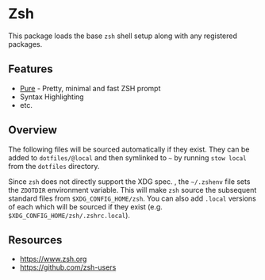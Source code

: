 # Zsh

This package loads the base `zsh` shell setup along with any registered
packages.

## Features

- [Pure](https://github.com/sindresorhus/pure) - Pretty, minimal and fast ZSH
  prompt
- Syntax Highlighting
- etc.

## Overview

The following files will be sourced automatically if they exist. They can be
added to `dotfiles/@local` and then symlinked to `~` by running `stow local`
from the `dotfiles` directory.

Since `zsh` does not directly support the XDG spec. , the `~/.zshenv` file sets
the `ZDOTDIR` environment variable. This will make `zsh` source the subsequent
standard files from `$XDG_CONFIG_HOME/zsh`. You can also add `.local` versions
of each which will be sourced if they exist (e.g.
`$XDG_CONFIG_HOME/zsh/.zshrc.local`).

## Resources

- https://www.zsh.org
- https://github.com/zsh-users
